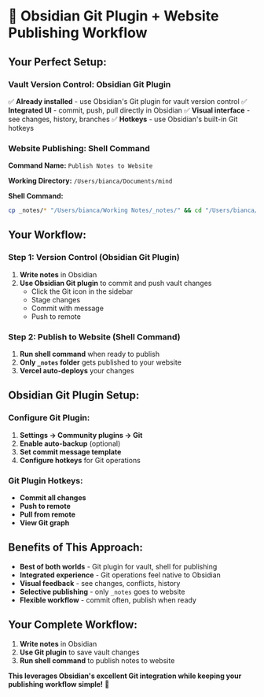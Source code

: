 # 🎯 Obsidian Git Plugin + Website Publishing Workflow

## **Your Perfect Setup:**

### **Vault Version Control: Obsidian Git Plugin**
✅ **Already installed** - use Obsidian's Git plugin for vault version control
✅ **Integrated UI** - commit, push, pull directly in Obsidian
✅ **Visual interface** - see changes, history, branches
✅ **Hotkeys** - use Obsidian's built-in Git hotkeys

### **Website Publishing: Shell Command**
**Command Name:** `Publish Notes to Website`

**Working Directory:** `/Users/bianca/Documents/mind`

**Shell Command:**
```bash
cp _notes/* "/Users/bianca/Working Notes/_notes/" && cd "/Users/bianca/Working Notes" && npm run build && git add . && git commit -m "Publish notes from vault - $(date '+%Y-%m-%d %H:%M:%S')" && git push origin main
```

## **Your Workflow:**

### **Step 1: Version Control (Obsidian Git Plugin)**
1. **Write notes** in Obsidian
2. **Use Obsidian Git plugin** to commit and push vault changes
   - Click the Git icon in the sidebar
   - Stage changes
   - Commit with message
   - Push to remote

### **Step 2: Publish to Website (Shell Command)**
1. **Run shell command** when ready to publish
2. **Only `_notes` folder** gets published to your website
3. **Vercel auto-deploys** your changes

## **Obsidian Git Plugin Setup:**

### **Configure Git Plugin:**
1. **Settings → Community plugins → Git**
2. **Enable auto-backup** (optional)
3. **Set commit message template**
4. **Configure hotkeys** for Git operations

### **Git Plugin Hotkeys:**
- **Commit all changes**
- **Push to remote**
- **Pull from remote**
- **View Git graph**

## **Benefits of This Approach:**
- **Best of both worlds** - Git plugin for vault, shell for publishing
- **Integrated experience** - Git operations feel native to Obsidian
- **Visual feedback** - see changes, conflicts, history
- **Selective publishing** - only `_notes` goes to website
- **Flexible workflow** - commit often, publish when ready

## **Your Complete Workflow:**
1. **Write notes** in Obsidian
2. **Use Git plugin** to save vault changes
3. **Run shell command** to publish notes to website

**This leverages Obsidian's excellent Git integration while keeping your publishing workflow simple!** 🚀

